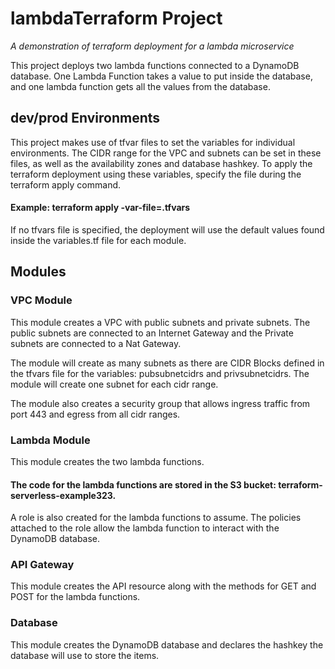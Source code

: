 # lambdaTerraform Project
 _A demonstration of terraform deployment for a lambda microservice_ 


This project deploys two lambda functions connected to a DynamoDB database.
One Lambda Function takes a value to put inside the database, and one lambda function gets all the values from the database.

## dev/prod Environments

This project makes use of tfvar files to set the variables for individual environments. The CIDR range for the VPC and subnets can be set in these files, as well as the availability zones and database hashkey. 
To apply the terraform deployment using these variables, specify the file during the terraform apply command.
#### Example: terraform apply -var-file=<name>.tfvars
 
If no tfvars file is specified, the deployment will use the default values found inside the variables.tf file for each module. 

## Modules

### VPC Module
This module creates a VPC with public subnets and private subnets. The public subnets are connected to an Internet Gateway and the Private subnets are connected to a Nat Gateway. 

The module will create as many subnets as there are CIDR Blocks defined in the tfvars file for the variables: pubsubnetcidrs and privsubnetcidrs. The module will create one subnet for each cidr range. 

The module also creates a security group that allows ingress traffic from port 443 and egress from all cidr ranges. 

### Lambda Module
This module creates the two lambda functions. 
#### The code for the lambda functions are stored in the S3 bucket: terraform-serverless-example323.
A role is also created for the lambda functions to assume. The policies attached to the role allow the lambda function to interact with the DynamoDB database.

### API Gateway
This module creates the API resource along with the methods for GET and POST for the lambda functions. 

### Database
This module creates the DynamoDB database and declares the hashkey the database will use to store the items.
